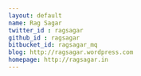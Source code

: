 ```yaml
---
layout: default
name: Rag Sagar
twitter_id : ragsagar
github_id : ragsagar
bitbucket_id: ragsagar_mq
blog: http://ragsagar.wordpress.com
homepage: http://ragsagar.in
---
```

